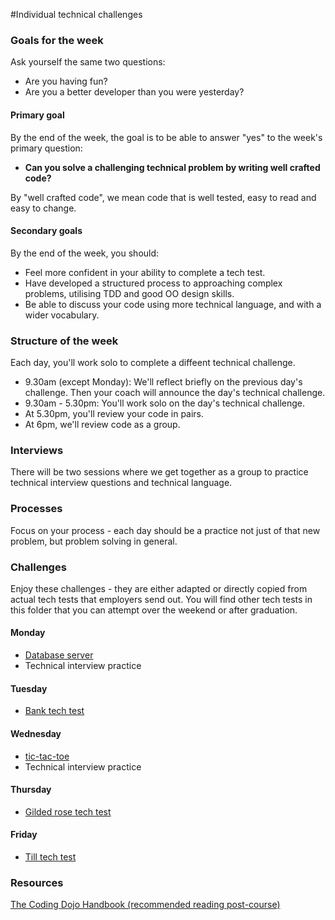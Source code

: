 #Individual technical challenges

### Goals for the week

Ask yourself the same two questions:

* Are you having fun?
* Are you a better developer than you were yesterday?

#### Primary goal

By the end of the week, the goal is to be able to answer "yes" to the week's primary question:

* **Can you solve a challenging technical problem by writing well crafted code?**

By "well crafted code", we mean code that is well tested, easy to read and easy to change.

#### Secondary goals

By the end of the week, you should:

* Feel more confident in your ability to complete a tech test.
* Have developed a structured process to approaching complex problems, utilising TDD and good OO design skills.
* Be able to discuss your code using more technical language, and with a wider vocabulary.

### Structure of the week

Each day, you'll work solo to complete a diffeent technical challenge.

* 9.30am (except Monday): We'll reflect briefly on the previous day's challenge.  Then your coach will announce the day's technical challenge.
* 9.30am - 5.30pm: You'll work solo on the day's technical challenge.
* At 5.30pm, you'll review your code in pairs.
* At 6pm, we'll review code as a group.

### Interviews

There will be two sessions where we get together as a group to practice technical interview questions and technical language.

### Processes

Focus on your process - each day should be a practice not just of that new problem, but problem solving in general.

### Challenges

Enjoy these challenges - they are either adapted or directly copied from actual tech tests that employers send out. You will find other tech tests in this folder that you can attempt over the weekend or after graduation.

#### Monday

* [Database server](database_server.md)
* Technical interview practice

#### Tuesday

* [Bank tech test](bank_tech_test.md)

#### Wednesday

* [tic-tac-toe](tic_tac_toe.md)
* Technical interview practice

#### Thursday

* [Gilded rose tech test](gilded_rose.md)

#### Friday

* [Till tech test](till_tech_test.md)

### Resources

[The Coding Dojo Handbook (recommended reading post-course)](https://leanpub.com/codingdojohandbook)
